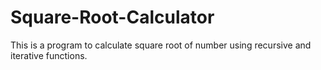 # Square-Root-Calculator
This is a program to calculate square root of number using recursive and iterative functions.
